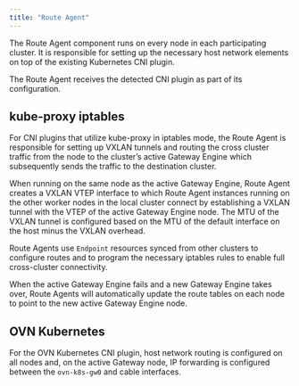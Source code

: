 ```yaml
---
title: "Route Agent"
---
```


The Route Agent component runs on every node in each participating cluster.
It is responsible for setting up the necessary host network elements on top
of the existing Kubernetes CNI plugin.

The Route Agent receives the detected CNI plugin as part of its
configuration.

## kube-proxy iptables

For CNI plugins that utilize kube-proxy in iptables mode, the Route Agent is responsible
for setting up VXLAN tunnels and routing the cross cluster traffic from the node to the
cluster’s active Gateway Engine which subsequently sends the traffic to the
destination cluster.

When running on the same node as the active Gateway Engine, Route Agent
creates a VXLAN VTEP interface to which Route Agent instances running on
the other worker nodes in the local cluster connect by establishing a VXLAN
tunnel with the VTEP of the active Gateway Engine node. The MTU of the VXLAN
tunnel is configured based on the MTU of the default interface on the host
minus the VXLAN overhead.

Route Agents use `Endpoint` resources synced from other clusters to configure
routes and to program the necessary iptables rules to enable full cross-cluster
connectivity.

When the active Gateway Engine fails and a new Gateway Engine takes over,
Route Agents will automatically update the route tables on each node to point to
the new active Gateway Engine node.

## OVN Kubernetes

For the OVN Kubernetes CNI plugin, host network routing is configured on all nodes and,
on the active Gateway node, IP forwarding is configured between the `ovn-k8s-gw0`
and cable interfaces.
